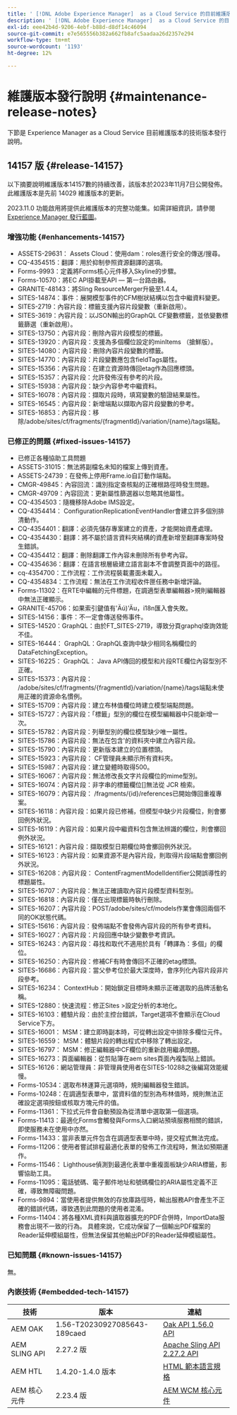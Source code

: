 ```yaml
---
title: ' [!DNL Adobe Experience Manager]  as a Cloud Service 的目前維護版本發行說明。'
description: ' [!DNL Adobe Experience Manager]  as a Cloud Service 的目前維護版本發行說明。'
exl-id: eee42b4d-9206-4ebf-b88d-d8df14c46094
source-git-commit: e7e565556b382a662fb8afc5aadaa26d2357e294
workflow-type: tm+mt
source-wordcount: '1193'
ht-degree: 12%

---
```


# 維護版本發行說明 {#maintenance-release-notes}

下節是 Experience Manager as a Cloud Service 目前維護版本的技術版本發行說明。

## 14157 版 {#release-14157}

以下摘要說明維護版本14157數的持續改善，該版本於2023年11月7日公開發佈。 此維護版本是先前 14029 維護版本的更新。

2023.11.0 功能啟用將提供此維護版本的完整功能集。如需詳細資訊，請參閱 [Experience Manager 發行藍圖](https://experienceleague.adobe.com/docs/experience-manager-release-information/aem-release-updates/update-releases-roadmap.html)。

### 增強功能 {#enhancements-14157}

* ASSETS-29631： Assets Cloud：使用dam：roles進行安全的傳送/搜尋。
* CQ-4354515：翻譯：用於抑制參照資源翻譯的選項。
* Forms-9993：定義將Forms核心元件移入Skyline的步驟。
* Forms-10570：將EC API掛載至API — 第一台路由器。
* GRANITE-48143：將Sling ResourceMerger升級至1.4.4。
* SITES-14874：事件：展開模型事件的CFM樹狀結構以包含中繼資料變更。
* SITES-2719：內容片段：標籤支援內容片段變數（重新啟用）。
* SITES-3619：內容片段：以JSON輸出的GraphQL CF變數標籤，並依變數標籤篩選（重新啟用）。
* SITES-13750：內容片段：刪除內容片段模型的標籤。
* SITES-13920：內容片段：支援為多個欄位設定的minItems （搶鮮版）。
* SITES-14080：內容片段：刪除內容片段變數的標籤。
* SITES-14770：內容片段：片段變數應包含fieldTags屬性。
* SITES-15356：內容片段：在建立資源時傳回etag作為回應標頭。
* SITES-15357：內容片段：允許發佈沒有參考的片段。
* SITES-15938：內容片段：缺少內容參考中繼資料。
* SITES-16078：內容片段：擷取片段時，填寫變數的驗證結果屬性。
* SITES-16545：內容片段：新增端點以擷取內容片段變數的參考。
* SITES-16853：內容片段：移除/adobe/sites/cf/fragments/{fragmentId}/variation/{name}/tags端點。

### 已修正的問題 {#fixed-issues-14157}

* 已修正各種協助工具問題
* ASSETS-31015：無法將副檔名未知的檔案上傳到資產。
* ASSETS-24739：在發佈上停用Frame.io自訂動作端點。
* CMGR-49845：內容回流：識別指定查核點的正確根路徑時發生問題。
* CMGR-49709：內容回流：更新屬性篩選器以忽略其他屬性。
* CQ-4354503：隨機移除Adobe IMS設定。
* CQ-4354414： ConfigurationReplicationEventHandler會建立許多個別排清動作。
* CQ-4354401：翻譯：必須先儲存專案建立的資產，才能開始資產處理。
* CQ-4354430：翻譯：將不屬於語言資料夾結構的資產新增至翻譯專案時發生錯誤。
* CQ-4354412：翻譯：刪除翻譯工作內容未刪除所有參考內容。
* CQ-4354636：翻譯：在語言根層級建立語言副本不會調整頁面中的路徑。
* cq-4354700：工作流程：工作流程裝載畫面未載入。
* CQ-4354834：工作流程：無法在工作流程收件匣任務中新增評論。
* Forms-11302：在RTE中編輯的元件標題，在調適型表單編輯器>規則編輯器中無法正確顯示。
* GRANITE-45706：如果索引鍵值有&#39;Äú)&#39;Äu，i18n匯入會失敗。
* SITES-14156：事件：不一定會傳送發佈事件。
* SITES-14520：GraphQL：由於FT_SITES-2719，導致分頁graphql查詢效能不佳。
* SITES-16444： GraphQL：GraphQL查詢中缺少相同名稱欄位的DataFetchingException。
* SITES-16225： GraphQL： Java API傳回的模型和片段RTE欄位內容型別不正確。
* SITES-15373：內容片段： /adobe/sites/cf/fragments/{fragmentId}/variation/{name}/tags端點未使用正確的資源命名慣例。
* SITES-15709：內容片段：建立布林值欄位時建立模型端點問題。
* SITES-15727：內容片段：「標籤」型別的欄位在模型編輯器中只能新增一次。
* SITES-15782：內容片段：列舉型別的欄位模型缺少唯一屬性。
* SITES-15786：內容片段：無法在包含&#39;的資料夾中建立內容片段。
* SITES-15790：內容片段：更新版本建立的位置標頭。
* SITES-15923：內容片段： CF管理員未顯示所有資料夾。
* SITES-15987：內容片段：建立變體時取得500。
* SITES-16067：內容片段：無法修改長文字片段欄位的mime型別。
* SITES-16074：內容片段：非字串的標籤欄位[]無法從 JCR 檢索。
* SITES-16079：內容片段： /fragments/{id}/references已開始傳回重複專案。
* SITES-16118：內容片段：如果片段已修補，但模型中缺少片段欄位，則會擲回例外狀況。
* SITES-16119：內容片段：如果片段中繼資料包含無法辨識的欄位，則會擲回例外狀況。
* SITES-16121：內容片段：擷取模型日期欄位時會擲回例外狀況。
* SITES-16123：內容片段：如果資源不是內容片段，則取得片段端點會擲回例外狀況。
* SITES-16208：內容片段： ContentFragmentModelIdentifier公開誤導性的標題屬性。
* SITES-16707：內容片段：無法正確讀取內容片段模型資料型別。
* SITES-16818：內容片段：僅在出現標籤時執行刪除。
* SITES-16207：內容片段：POST/adobe/sites/cf/models作業會傳回兩個不同的OK狀態代碼。
* SITES-15616：內容片段：發佈端點不會發佈內容片段的所有參考資料。
* SITES-16027：內容片段：片段回應中缺少變數參考資訊。
* SITES-16243：內容片段：尋找和取代不適用於具有「轉譯為：多個」的欄位。
* SITES-16250：內容片段：修補CF有時會傳回不正確的etag標頭。
* SITES-16686：內容片段：當父參考位於最大深度時，會序列化內容片段非片段參考。
* SITES-16234： ContextHub：開始鎖定目標時未顯示正確選取的品牌活動名稱。
* SITES-12880：快速流程：修正Sites >設定分析的本地化。
* SITES-16103：體驗片段：由於主控台錯誤，Target選項不會顯示在Cloud Service下方。
* SITES-16001： MSM：建立即時副本時，可從轉出設定中排除多欄位元件。
* SITES-16559： MSM：體驗片段的轉出程式中移除了轉出設定。
* SITES-16797： MSM：修正編輯器中CF欄位的重新啟用繼承問題。
* SITES-16273：頁面編輯器：從剪貼簿在aem sites頁面內複製貼上錯誤。
* SITES-16126：網站管理員：非管理員使用者在SITES-10288之後編寫效能緩慢。
* Forms-10534：選取布林運算元選項時，規則編輯器發生錯誤。
* Forms-10248：在調適型表單中，當資料值的型別為布林值時，規則無法正確設定選項按鈕或核取方塊元件的值。
* Forms-11361：下拉式元件會自動預設為從清單中選取第一個選項。
* Forms-11413：最適化Forms會觸發與Forms入口網站預填服務相關的錯誤，即使服務未在使用中亦然。
* Forms-11433：當非表單元件包含在調適型表單中時，提交程式無法完成。
* Forms-11206：使用者嘗試排程最適化表單的發佈工作流程時，無法如預期運作。
* Forms-11546： Lighthouse偵測到最適化表單中重複面板缺少ARIA標籤，影響協助工具。
* Forms-11095：電話號碼、電子郵件地址和號碼欄位的ARIA屬性定義不正確，導致無障礙問題。
* Forms-9894：當使用者提供無效的存放庫路徑時，輸出服務API會產生不正確的錯誤代碼，導致遇到此問題的使用者混淆。
* Forms-11404：將各種XML資料與讀取器擴充的PDF合併時，ImportData服務會出現不一致的行為。 具體來說，它成功保留了一個輸出PDF檔案的Reader延伸模組屬性，但無法保留其他輸出PDF的Reader延伸模組屬性。


### 已知問題 {#known-issues-14157}

無。

### 內嵌技術 {#embedded-tech-14157}

| 技術 | 版本 | 連結 |
|---|---|---|
| AEM OAK | 1.56-T20230927085643-189caed | [Oak API 1.56.0 API](https://www.javadoc.io/doc/org.apache.jackrabbit/oak-api/1.56.0/index.html) |
| AEM SLING API | 2.27.2 版 | [Apache Sling API 2.27.2 API](https://www.javadoc.io/doc/org.apache.sling/org.apache.sling.api/latest/index.html) |
| AEM HTL | 1.4.20-1.4.0 版本 | [HTML 範本語言規格](https://github.com/adobe/htl-spec) |
| AEM 核心元件 | 2.23.4 版 | [AEM WCM 核心元件](https://github.com/adobe/aem-core-wcm-components) |
